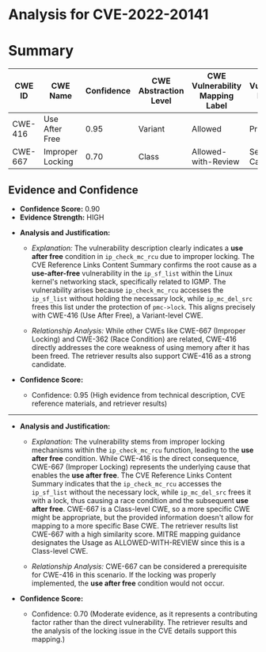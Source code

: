 # Analysis for CVE-2022-20141

# Summary
| CWE ID | CWE Name | Confidence | CWE Abstraction Level | CWE Vulnerability Mapping Label | CWE-Vulnerability Mapping Notes |
|---|---|---|---|---|---|
| CWE-416 | Use After Free | 0.95 | Variant | Allowed | Primary CWE |
| CWE-667 | Improper Locking | 0.70 | Class | Allowed-with-Review | Secondary Candidate |

## Evidence and Confidence

*   **Confidence Score:** 0.90
*   **Evidence Strength:** HIGH

- **Analysis and Justification:**  
  - *Explanation:* The vulnerability description clearly indicates a **use after free** condition in `ip_check_mc_rcu` due to improper locking. The CVE Reference Links Content Summary confirms the root cause as a **use-after-free** vulnerability in the `ip_sf_list` within the Linux kernel's networking stack, specifically related to IGMP. The vulnerability arises because `ip_check_mc_rcu` accesses the `ip_sf_list` without holding the necessary lock, while `ip_mc_del_src` frees this list under the protection of `pmc->lock`. This aligns precisely with CWE-416 (Use After Free), a Variant-level CWE.

  - *Relationship Analysis:* While other CWEs like CWE-667 (Improper Locking) and CWE-362 (Race Condition) are related, CWE-416 directly addresses the core weakness of using memory after it has been freed. The retriever results also support CWE-416 as a strong candidate.

- **Confidence Score:**  
  - Confidence: 0.95 (High evidence from technical description, CVE reference materials, and retriever results)

---
- **Analysis and Justification:**  
  - *Explanation:* The vulnerability stems from improper locking mechanisms within the `ip_check_mc_rcu` function, leading to the **use after free** condition. While CWE-416 is the direct consequence, CWE-667 (Improper Locking) represents the underlying cause that enables the **use after free**. The CVE Reference Links Content Summary indicates that the `ip_check_mc_rcu` accesses the `ip_sf_list` without the necessary lock, while `ip_mc_del_src` frees it with a lock, thus causing a race condition and the subsequent **use after free**. CWE-667 is a Class-level CWE, so a more specific CWE might be appropriate, but the provided information doesn't allow for mapping to a more specific Base CWE. The retriever results list CWE-667 with a high similarity score. MITRE mapping guidance designates the Usage as ALLOWED-WITH-REVIEW since this is a Class-level CWE.

  - *Relationship Analysis:* CWE-667 can be considered a prerequisite for CWE-416 in this scenario. If the locking was properly implemented, the **use after free** condition would not occur.

- **Confidence Score:**  
  - Confidence: 0.70 (Moderate evidence, as it represents a contributing factor rather than the direct vulnerability. The retriever results and the analysis of the locking issue in the CVE details support this mapping.)